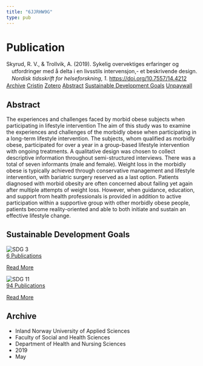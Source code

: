 ```yaml
---
title: "6JJRHW9G"
type: pub
---
```

<h1>Publication</h1>
<article id="csl-bib-container-6JJRHW9G" class="csl-bib-container">
  <div class="csl-bib-body" style="line-height: 1.35; padding-left: 1em; text-indent:-1em;">
  <div class="csl-entry">Skyrud, R. V., &amp; Trollvik, A. (2019). Sykelig overvektiges erfaringer og utfordringer med &#xE5; delta i en livsstils intervensjon,- et beskrivende design. <i>Nordisk tidsskrift for helseforskning</i>, <i>1</i>. <a href="https://doi.org/10.7557/14.4212">https://doi.org/10.7557/14.4212</a></div>
</div>
  <div class="csl-bib-buttons">
    <a href="#taxonomy-article-6JJRHW9G" class="csl-bib-button">Archive</a>
    <a href="https://app.cristin.no/results/show.jsf?id=1696326" alt="Cristin URL" class="csl-bib-button">Cristin</a>
    <a href="http://zotero.org/groups/5402882/items/6JJRHW9G" alt="Zotero URL" class="csl-bib-button">Zotero</a>
    <a href="#abstract-article-6JJRHW9G" class="csl-bib-button">Abstract</a>
    <a href="#sdg-article-6JJRHW9G" class="csl-bib-button">Sustainable Development Goals</a>
    <a href="https://septentrio.uit.no/index.php/helseforsk/article/download/4212/4657" class="csl-bib-button">Unpaywall</a>
  </div>
  <div id="csl-bib-meta-container-6JJRHW9G"></div>
</article>
<div id="csl-bib-meta-6JJRHW9G" class="csl-bib-meta">
  <article id="abstract-article-6JJRHW9G" class="abstract-article">
    <h1>Abstract</h1>
    The experiences and challenges faced by morbid obese subjects when participating in lifestyle intervention The aim of this study was to examine the experiences and challenges of the morbidly obese when participating in a long-term lifestyle intervention. The subjects, whom qualified as morbidly obese, participated for over a year in a group-based lifestyle intervention with ongoing treatments. A qualitative design was chosen to collect descriptive information throughout semi-structured interviews. There was a total of seven informants (male and female). Weight loss in the morbidly obese is typically achieved through conservative management and lifestyle intervention, with bariatric surgery reserved as a last option. Patients diagnosed with morbid obesity are often concerned about failing yet again after multiple attempts of weight loss. However, when guidance, education, and support from health professionals is provided in addition to active participation within a supportive group with other morbidly obese people, patients become reality-oriented and able to both initiate and sustain an effective lifestyle change.
  </article>
  <article id="sdg-article-6JJRHW9G" class="sdg-article">
    <h1>Sustainable Development Goals</h1>
    <div class="sdg-container"><div id="sdg3" class="sdg"> <img src="{{< params subfolder >}}images/sdg/sdg03_en.png" class="image" alt="SDG 3"> <div class="sdg-overlay"> <a href="{{< params subfolder >}}en/archive/?sdg=3#archive" class="sdg-publication-count"><span>6</span> Publications</a> <p><a href="https://sdgs.un.org/goals/goal3" class="sdg-read-more">Read More</a></p> </div> </div> <div id="sdg11" class="sdg"> <img src="{{< params subfolder >}}images/sdg/sdg11_en.png" class="image" alt="SDG 11"> <div class="sdg-overlay"> <a href="{{< params subfolder >}}en/archive/?sdg=11#archive" class="sdg-publication-count"><span>94</span> Publications</a> <p><a href="https://sdgs.un.org/goals/goal11" class="sdg-read-more">Read More</a></p> </div> </div></div>
  </article>
  <article id="taxonomy-article-6JJRHW9G" class="taxonomy-article">
    <h1>Archive</h1>
    <ul>
      <li>Inland Norway University of Applied Sciences</li>
      <li>Faculty of Social and Health Sciences</li>
      <li>Department of Health and Nursing Sciences</li>
      <li>2019</li>
      <li>May</li>
    </ul>
  </article>
</div>
